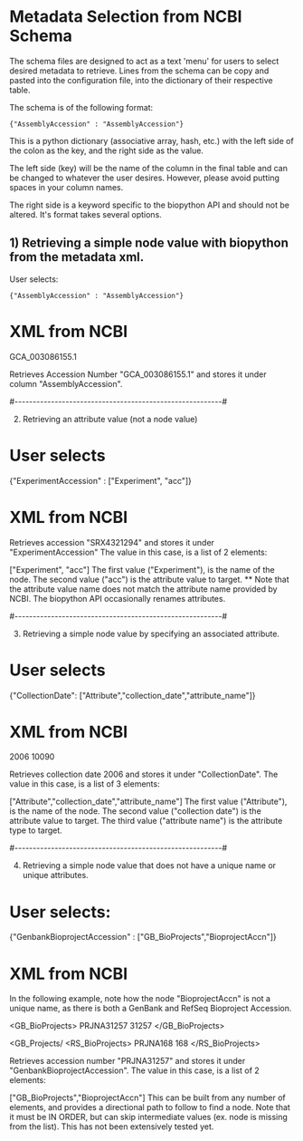 # Metadata Selection from NCBI Schema

The schema files are designed to act as a text 'menu' for users to select desired metadata to retrieve. Lines from the schema can be copy and pasted into the configuration file, into the dictionary of their respective table.    

The schema is of the following format:    

    {"AssemblyAccession" : "AssemblyAccession"}    

This is a python dictionary (associative array, hash, etc.) with the left side of the colon as the key, and the right side as the value.    

The left side (key) will be the name of the column in the final table and can be changed to whatever the user desires. However, please avoid putting spaces in your column names.    

The right side is a keyword specific to the biopython API and should not be altered. It's format takes several options.    

## 1) Retrieving a simple node value with biopython from the metadata xml.

User selects:

    {"AssemblyAccession" : "AssemblyAccession"}

# XML from NCBI
<AssemblyAccession> GCA_003086155.1 </AssemblyAccession>

Retrieves Accession Number "GCA_003086155.1" and stores it under column "AssemblyAccession".

#---------------------------------------------------------#

2) Retrieving an attribute value (not a node value)

# User selects
{"ExperimentAccession" : ["Experiment", "acc"]}

# XML from NCBI
<EXPERIMENT alias="EXT00317997" accession="SRX4321294">

Retrieves accession "SRX4321294" and stores it under "ExperimentAccession"
The value in this case, is a list of 2 elements:

["Experiment", "acc"]
The first value ("Experiment"), is the name of the node.
The second value ("acc") is the attribute value to target.
** Note that the attribute value name does not match the attribute name
provided by NCBI. The biopython API occasionally renames attributes.

#---------------------------------------------------------#

3) Retrieving a simple node value by specifying an associated attribute.

# User selects
{"CollectionDate": ["Attribute","collection_date","attribute_name"]}

# XML from NCBI
<Attribute display_name="collection date" harmonized_name="collection_date" attribute_name="collection date"> 2006 </Attribute>
<Attribute display_name="host taxonomy ID" harmonized_name="host_taxid" attribute_name="host taxid"> 10090 </Attribute>

Retrieves collection date 2006 and stores it under "CollectionDate".
The value in this case, is a list of 3 elements:

["Attribute","collection_date","attribute_name"]
The first value ("Attribute"), is the name of the node.
The second value ("collection date") is the attribute value to target.
The third value ("attribute name") is the attribute type to target.

#---------------------------------------------------------#

4) Retrieving a simple node value that does not have a unique name or unique attributes.

# User selects:
{"GenbankBioprojectAccession" : ["GB_BioProjects","BioprojectAccn"]}

# XML from NCBI
In the following example, note how the node "BioprojectAccn" is not a unique name,
as there is both a GenBank and RefSeq Bioproject Accession.

<GB_BioProjects>
  <Bioproj>
    <BioprojectAccn>PRJNA31257</BioprojectAccn>
    <BioprojectId>31257</BioprojectId>
  </Bioproj>
</GB_BioProjects>

<GB_Projects/
  <RS_BioProjects>
  <Bioproj>
  <BioprojectAccn>PRJNA168</BioprojectAccn>
<BioprojectId>168</BioprojectId>
</Bioproj>
</RS_BioProjects>

Retrieves accession number "PRJNA31257" and stores it under "GenbankBioprojectAccession".
The value in this case, is a list of 2 elements:

["GB_BioProjects","BioprojectAccn"]
This can be built from any number of elements, and provides a directional path to follow to find a node.
Note that it must be IN ORDER, but can skip intermediate values (ex. node <Bioproj> is missing
from the list). This has not been extensively tested yet.
